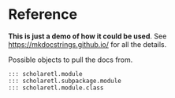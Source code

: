 # Reference
**This is just a demo of how it could be used**. See https://mkdocstrings.github.io/
for all the details.


Possible objects to pull the docs from.
```text
::: scholaretl.module
::: scholaretl.subpackage.module
::: scholaretl.module.class
```
